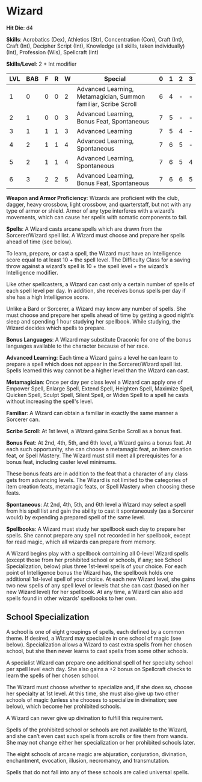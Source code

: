 # Wizard

**Hit Die**: d4

**Skills**: Acrobatics (Dex), Athletics (Str), Concentration (Con), Craft (Int), Craft (Int), Decipher Script (Int), Knowledge (all skills, taken individually) (Int), Profession (Wis), Spellcraft (Int)

**Skills/Level**: 2 + Int modifier

LVL | BAB | F | R | W | Special | 0 | 1 | 2 | 3
--- | --- | - | - | - | ------- | - | - | - | -
1   | 0   | 0 | 0 | 2 | Advanced Learning, Metamagician, Summon familiar, Scribe Scroll | 6 | 4 | -   | -  
2   | 1   | 0 | 0 | 3 | Advanced Learning, Bonus Feat, Spontaneous | 7 | 5 | -   | -
3   | 1   | 1 | 1 | 3 | Advanced Learning | 7 | 5 | 4 | -
4   | 2   | 1 | 1 | 4 | Advanced Learning, Spontaneous | 7 | 6 | 5 | -
5   | 2   | 1 | 1 | 4 | Advanced Learning, Spontaneous | 7 | 6 | 5 | 4
6   | 3   | 2 | 2 | 5 | Advanced Learning, Bonus Feat, Spontaneous | 7 | 6 | 6 | 5

**Weapon and Armor Proficiency**: Wizards are proficient with the club, dagger, heavy crossbow, light crossbow, and quarterstaff, but not with any type of armor or shield. Armor of any type interferes with a wizard’s movements, which can cause her spells with somatic components to fail.

**Spells**: A Wizard casts arcane spells which are drawn from the Sorcerer/Wizard spell list. A Wizard must choose and prepare her spells ahead of time (see below).

To learn, prepare, or cast a spell, the Wizard must have an Intelligence score equal to at least 10 + the spell level. The Difficulty Class for a saving throw against a wizard’s spell is 10 + the spell level + the wizard’s Intelligence modifier.

Like other spellcasters, a Wizard can cast only a certain number of spells of each spell level per day. In addition, she receives bonus spells per day if she has a high Intelligence score.

Unlike a Bard or Sorcerer, a Wizard may know any number of spells. She must choose and prepare her spells ahead of time by getting a good night’s sleep and spending 1 hour studying her spellbook. While studying, the Wizard decides which spells to prepare.

**Bonus Languages**: A Wizard may substitute Draconic for one of the bonus languages available to the character because of her race.

**Advanced Learning**: Each time a Wizard gains a level he can learn to prepare a spell which does not appear in the Sorcerer/Wizard spell list. Spells learned this way cannot be a higher level than the Wizard can cast.

**Metamagician**: Once per day per class level a Wizard can apply one of Empower Spell, Enlarge Spell, Extend Spell, Heighten Spell, Maximize Spell, Quicken Spell, Sculpt Spell, Silent Spell, or Widen Spell to a spell he casts without increasing the spell's level.

**Familiar**: A Wizard can obtain a familiar in exactly the same manner a Sorcerer can.

**Scribe Scroll**: At 1st level, a Wizard gains Scribe Scroll as a bonus feat.

**Bonus Feat**: At 2nd, 4th, 5th, and 6th level, a Wizard gains a bonus feat. At each such opportunity, she can choose a metamagic feat, an item creation feat, or Spell Mastery. The Wizard must still meet all prerequisites for a bonus feat, including caster level minimums.

These bonus feats are in addition to the feat that a character of any class gets from advancing levels. The Wizard is not limited to the categories of item creation feats, metamagic feats, or Spell Mastery when choosing these feats.

**Spontaneous**: At 2nd, 4th, 5th, and 6th level a Wizard may select a spell from his spell list and gain the ability to cast it spontaneously (as a Sorcerer would) by expending a prepared spell of the same level. 

**Spellbooks**: A Wizard must study her spellbook each day to prepare her spells. She cannot prepare any spell not recorded in her spellbook, except for read magic, which all wizards can prepare from memory.

A Wizard begins play with a spellbook containing all 0-level Wizard spells (except those from her prohibited school or schools, if any; see School Specialization, below) plus three 1st-level spells of your choice. For each point of Intelligence bonus the Wizard has, the spellbook holds one additional 1st-level spell of your choice. At each new Wizard level, she gains two new spells of any spell level or levels that she can cast (based on her new Wizard level) for her spellbook. At any time, a Wizard can also add spells found in other wizards’ spellbooks to her own.

## School Specialization

A school is one of eight groupings of spells, each defined by a common theme. If desired, a Wizard may specialize in one school of magic (see below). Specialization allows a Wizard to cast extra spells from her chosen school, but she then never learns to cast spells from some other schools.

A specialist Wizard can prepare one additional spell of her specialty school per spell level each day. She also gains a +2 bonus on Spellcraft checks to learn the spells of her chosen school.

The Wizard must choose whether to specialize and, if she does so, choose her specialty at 1st level. At this time, she must also give up two other schools of magic (unless she chooses to specialize in divination; see below), which become her prohibited schools.

A Wizard can never give up divination to fulfill this requirement.

Spells of the prohibited school or schools are not available to the Wizard, and she can’t even cast such spells from scrolls or fire them from wands. She may not change either her specialization or her prohibited schools later.

The eight schools of arcane magic are abjuration, conjuration, divination, enchantment, evocation, illusion, necromancy, and transmutation.

Spells that do not fall into any of these schools are called universal spells.